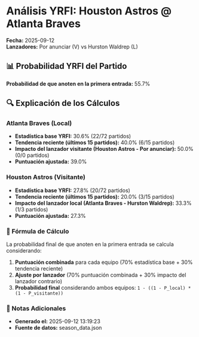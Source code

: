 # Análisis YRFI: Houston Astros @ Atlanta Braves

**Fecha:** 2025-09-12  
**Lanzadores:** Por anunciar (V) vs Hurston Waldrep (L)

## 📊 Probabilidad YRFI del Partido

**Probabilidad de que anoten en la primera entrada:** 55.7%

## 🔍 Explicación de los Cálculos

### Atlanta Braves (Local)
- **Estadística base YRFI:** 30.6% (22/72 partidos)
- **Tendencia reciente (últimos 15 partidos):** 40.0% (6/15 partidos)
- **Impacto del lanzador visitante (Houston Astros - Por anunciar):** 50.0% (0/0 partidos)
- **Puntuación ajustada:** 39.0%

### Houston Astros (Visitante)
- **Estadística base YRFI:** 27.8% (20/72 partidos)
- **Tendencia reciente (últimos 15 partidos):** 20.0% (3/15 partidos)
- **Impacto del lanzador local (Atlanta Braves - Hurston Waldrep):** 33.3% (1/3 partidos)
- **Puntuación ajustada:** 27.3%

### 📝 Fórmula de Cálculo

La probabilidad final de que anoten en la primera entrada se calcula considerando:
1. **Puntuación combinada** para cada equipo (70% estadística base + 30% tendencia reciente)
2. **Ajuste por lanzador** (70% puntuación combinada + 30% impacto del lanzador contrario)
3. **Probabilidad final** considerando ambos equipos: `1 - ((1 - P_local) * (1 - P_visitante))`

### 📌 Notas Adicionales

- **Generado el:** 2025-09-12 13:19:23
- **Fuente de datos:** season_data.json
